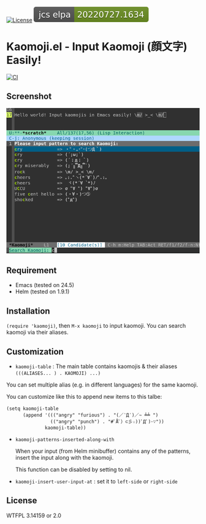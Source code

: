 [![License](https://img.shields.io/badge/license-WTFPL-brightgreen.svg)](http://www.wtfpl.net/)
[![JCS-ELPA](https://raw.githubusercontent.com/jcs-emacs/badges/master/elpa/v/kaomoji.svg)](https://jcs-emacs.github.io/jcs-elpa/#/kaomoji)

# Kaomoji.el - Input Kaomoji (顔文字) Easily!

[![CI](https://github.com/elp-revive/kaomoji.el/actions/workflows/test.yml/badge.svg)](https://github.com/elp-revive/kaomoji.el/actions/workflows/test.yml)

## Screenshot

![](./etc/screenshot.png)

## Requirement

- Emacs (tested on 24.5)
- Helm (tested on 1.9.1)

## Installation

`(require 'kaomoji)`, then `M-x kaomoji` to input kaomoji.
You can search kaomoji via their aliases.

## Customization

- `kaomoji-table` : The main table contains kaomojis & their aliases `(((ALIASES... ) . KAOMOJI) ...)`

You can set multiple alias (e.g. in different languages) for the same kaomoji.

You can customize like this to append new items to this talbe:

```elisp
(setq kaomoji-table
      (append '((("angry" "furious") . "(／‵Д′)／~ ╧╧ ")
                (("angry" "punch") . "#ﾟÅﾟ）⊂彡☆))ﾟДﾟ)･∵"))
              kaomoji-table))
```

- `kaomoji-patterns-inserted-along-with`

  When your input (from Helm minibuffer) contains any of the patterns,
  insert the input along with the kaomoji.

  This function can be disabled by setting to nil.

- `kaomoji-insert-user-input-at` : set it to `left-side` or `right-side`

## License

WTFPL 3.14159 or 2.0
